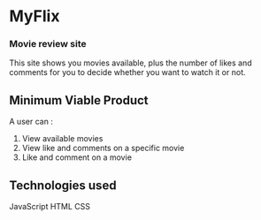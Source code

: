 # MyFlix
### Movie review site
This site shows you movies available, plus the number of likes and comments for you to decide whether you want to watch it or not.

## Minimum Viable Product
A user can :
1. View available movies
2. View like and comments on a specific movie
3. Like and comment on a movie

## Technologies used
JavaScript
HTML
CSS

